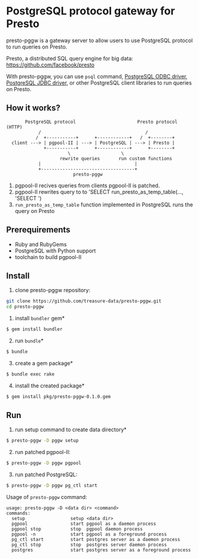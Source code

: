 # PostgreSQL protocol gateway for Presto

presto-pggw is a gateway server to allow users to use PostgreSQL protocol to run
queries on Presto.

Presto, a distributed SQL query engine for big data:
https://github.com/facebook/presto

With presto-pggw, you can use `psql` command, [PostgreSQL ODBC driver](http://psqlodbc.projects.pgfoundry.org/), [PostgreSQL JDBC driver](http://jdbc.postgresql.org/), or other PostgreSQL client libraries to run queries on Presto.

## How it works?

```
       PostgreSQL protocol                       Presto protocol (HTTP)
            /                                       /
           /  +-----------+      +------------+   /  +--------+
  client ---> | pgpool-II | ---> | PostgreSQL | ---> | Presto |
              +-----------+      +------------+      +--------+
                       \                   \
                    rewrite queries       run custom functions
            |                                   |
            +-----------------------------------+
                         presto-pggw
```

1. pgpool-II recives queries from clients pgpool-II is patched.
2. pgpool-II rewrites query to to 'SELECT run_presto_as_temp_table(..., 'SELECT <original query>')
2. `run_presto_as_temp_table` function implemented in PostgreSQL runs the query on Presto

## Prerequirements

* Ruby and RubyGems
* PostgreSQL with Python support
* toolchain to build pgpool-II

## Install

1. clone presto-pggw repository:
```sh
git clone https://github.com/treasure-data/presto-pggw.git
cd presto-pggw
```
1. install `bundler` gem*
```sh
$ gem install bundler
```
2. run `bundle`*
```sh
$ bundle
```
3. create a gem package*
```sh
$ bundle exec rake
```
4. install the created package*
```sh
$ gem install pkg/presto-pggw-0.1.0.gem
```

## Run

1. run setup command to create data directory*
```sh
$ presto-pggw -D pggw setup
```
2. run patched pgpool-II:
```sh
$ presto-pggw -D pggw pgpool
```
3. run patched PostgreSQL:
```sh
$ presto-pggw -D pggw pg_ctl start
```

Usage of `presto-pggw` command:

```
usage: presto-pggw -D <data dir> <command>
commands:
  setup                 setup <data dir>
  pgpool                start pgpool as a daemon process
  pgpool stop           stop  pgpool daemon process
  pgpool -n             start pgpool as a foreground process
  pg_ctl start          start postgres server as a daemon process
  pg_ctl stop           stop  postgres server daemon process
  postgres              start postgres server as a foreground process
```

